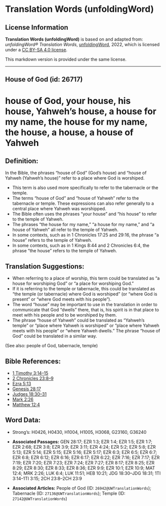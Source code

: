 # Translation Words (unfoldingWord)

## License Information

**Translation Words (unfoldingWord)** is based on and adapted from: _unfoldingWord® Translation Words_, [unfoldingWord](https://unfoldingword.org/utw), 2022, which is licensed under a [CC BY-SA 4.0 license](https://creativecommons.org/licenses/by-sa/4.0/legalcode.en).

This markdown version is provided under the same license.



--------------------------------

## House of God (id: 26717)

house of God, your house, his house, Yahweh’s house, a house for my name, the house for my name, the house, a house, a house of Yahweh
======================================================================================================================================

Definition:
-----------

In the Bible, the phrases “house of God” (God’s house) and “house of Yahweh (Yahweh’s house)” refer to a place where God is worshiped.

* This term is also used more specifically to refer to the tabernacle or the temple.
* The terms “house of God” and “house of Yahweh” refer to the tabernacle or temple. These expressions can also refer generally to a central place where Yahweh was worshipped.
* The Bible often uses the phrases “your house” and “his house” to refer to the temple of Yahweh.
* The phrases “the house for my name,” “a house for my name,” and “a house of Yahweh” all refer to the temple of Yahweh.
* In some contexts, such as in 1 Chronicles 17:25 and 29:16, the phrase “a house” refers to the temple of Yahweh.
* In some contexts, such as in 1 Kings 8:44 and 2 Chronicles 6:4, the phrase “the house” refers to the temple of Yahweh.

Translation Suggestions:
------------------------

* When referring to a place of worship, this term could be translated as “a house for worshiping God” or “a place for worshiping God.”
* If it is referring to the temple or tabernacle, this could be translated as “the temple (or tabernacle) where God is worshiped” (or “where God is present” or “where God meets with his people”).
* The word “house” may be important to use in the translation in order to communicate that God “dwells” there, that is, his spirit is in that place to meet with his people and to be worshiped by them.
* The phrase “house of Yahweh” could be translated as “Yahweh’s temple” or “place where Yahweh is worshiped” or “place where Yahweh meets with his people” or “where Yahweh dwells.” The phrase “house of God” could be translated in a similar way.

(See also: people of God, tabernacle, temple)

Bible References:
-----------------

* [1 Timothy 3:14–15](https://ref.ly/1Tim3:14-1Tim3:15)
* [2 Chronicles 23:8–9](https://ref.ly/2Chr23:8-2Chr23:9)
* [Ezra 5:13](https://ref.ly/Ezra5:13)
* [Genesis 28:17](https://ref.ly/Gen28:17)
* [Judges 18:30–31](https://ref.ly/Judg18:30-Judg18:31)
* [Mark 2:26](https://ref.ly/Mark2:26)
* [Matthew 12:4](https://ref.ly/Matt12:4)

Word Data:
----------

* Strong’s: H0426, H0430, H1004, H1005, H3068, G23160, G36240

* **Associated Passages:** GEN 28:17; EZR 1:3; EZR 1:4; EZR 1:5; EZR 1:7; EZR 2:68; EZR 3:8; EZR 3:9; EZR 3:11; EZR 4:24; EZR 5:2; EZR 5:8; EZR 5:13; EZR 5:14; EZR 5:15; EZR 5:16; EZR 5:17; EZR 6:3; EZR 6:5; EZR 6:7; EZR 6:8; EZR 6:12; EZR 6:16; EZR 6:17; EZR 6:22; EZR 7:16; EZR 7:17; EZR 7:19; EZR 7:20; EZR 7:23; EZR 7:24; EZR 7:27; EZR 8:17; EZR 8:25; EZR 8:29; EZR 8:30; EZR 8:33; EZR 8:36; EZR 9:9; EZR 10:1; EZR 10:9; MAT 12:4; MRK 2:26; LUK 6:4; LUK 11:51; HEB 10:21; JDG 18:30–JDG 18:31; 1TI 3:14–1TI 3:15; 2CH 23:8–2CH 23:9
* **Associated Articles:** People of God (ID: `26942@UWTranslationWords`); Tabernacle (ID: `27136@UWTranslationWords`); Temple (ID: `27142@UWTranslationWords`)

